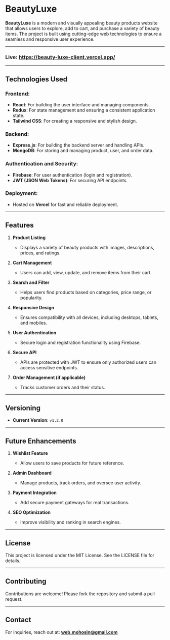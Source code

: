# BeautyLuxe

**BeautyLuxe** is a modern and visually appealing beauty products website that allows users to explore, add to cart, and purchase a variety of beauty items. The project is built using cutting-edge web technologies to ensure a seamless and responsive user experience.

---

### **Live: https://beauty-luxe-client.vercel.app/**

---


## **Technologies Used**

### **Frontend:**

- **React**: For building the user interface and managing components.
- **Redux**: For state management and ensuring a consistent application state.
- **Tailwind CSS**: For creating a responsive and stylish design.

### **Backend:**

- **Express.js**: For building the backend server and handling APIs.
- **MongoDB**: For storing and managing product, user, and order data.

### **Authentication and Security:**

- **Firebase**: For user authentication (login and registration).
- **JWT (JSON Web Tokens)**: For securing API endpoints.

### **Deployment:**

- Hosted on **Vercel** for fast and reliable deployment.

---

## **Features**

1. **Product Listing**

   - Displays a variety of beauty products with images, descriptions, prices, and ratings.

2. **Cart Management**

   - Users can add, view, update, and remove items from their cart.

3. **Search and Filter**

   - Helps users find products based on categories, price range, or popularity.

4. **Responsive Design**

   - Ensures compatibility with all devices, including desktops, tablets, and mobiles.

5. **User Authentication**

   - Secure login and registration functionality using Firebase.

6. **Secure API**

   - APIs are protected with JWT to ensure only authorized users can access sensitive endpoints.

7. **Order Management (if applicable)**
   - Tracks customer orders and their status.

---

## **Versioning**

- **Current Version**: `v1.2.0`

---

## **Future Enhancements**

1. **Wishlist Feature**

   - Allow users to save products for future reference.

2. **Admin Dashboard**

   - Manage products, track orders, and oversee user activity.

3. **Payment Integration**

   - Add secure payment gateways for real transactions.

4. **SEO Optimization**
   - Improve visibility and ranking in search engines.

---

## **License**

This project is licensed under the MIT License. See the LICENSE file for details.

---

## **Contributing**

Contributions are welcome! Please fork the repository and submit a pull request.

---

## **Contact**

For inquiries, reach out at: **web.mohosin@gmail.com**
